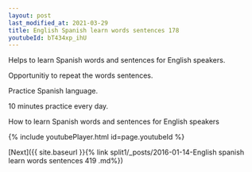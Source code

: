 ```yaml
---
layout: post
last_modified_at: 2021-03-29
title: English Spanish learn words sentences 178 
youtubeId: bT434xp_ihU
---
```

 
 
Helps to learn Spanish words and sentences for English speakers.

Opportunitiy to repeat the words sentences. 

Practice Spanish language. 
 
10 minutes practice every day. 
 
How to learn Spanish words and sentences for English speakers 
 
{% include youtubePlayer.html id=page.youtubeId %}
 
 
[Next]({{ site.baseurl }}{% link  split1/_posts/2016-01-14-English spanish learn words sentences 419 .md%})
 
